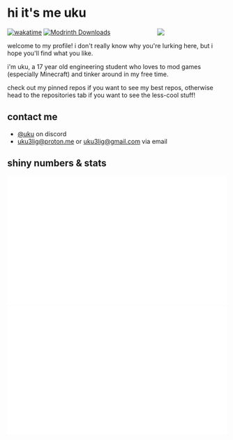 <!-- \
[website](https://uku3lig.github.io) -->
<!---
uku3lig/uku3lig is a ✨ special ✨ repository because its `README.md` (this file) appears on your GitHub profile.
You can click the Preview link to take a look at your changes.
--->

# hi it's me uku 

<img align="right" src="https://avatars.githubusercontent.com/u/61147779" width="160"/>

[![wakatime](https://wakatime.com/badge/user/8c040ab4-dd86-485b-ac52-d0ca1971b711.svg?style=for-the-badge&logo=appveyor)](https://wakatime.com/@8c040ab4-dd86-485b-ac52-d0ca1971b711)
[![Modrinth Downloads](https://img.shields.io/endpoint?style=for-the-badge&url=https%3A%2F%2Fapi.uku3lig.net%2Fdownloads%2Fuku%2Fshields)](https://modrinth.com/user/HiuxcjYJ)

welcome to my profile! i don't really know why you're lurking here, but i hope you'll find what you like.

i'm uku, a 17 year old engineering student who loves to mod games (especially Minecraft) and tinker around in my free time.

check out my pinned repos if you want to see my best repos, otherwise head to the repositories tab if you want to see the less-cool stuff!

## contact me

* [@uku](https://discord.com/users/319463560356823050) on discord
* [uku3lig@proton.me](mailto:uku3lig@proton.me) or [uku3lig@gmail.com](mailto:uku3lig@gmail.com) via email

## shiny numbers & stats
[![account-stats](https://raw.githubusercontent.com/uku3lig/stats/master/generated/overview.svg#gh-dark-mode-only)](https://github.com/jstrieb/github-stats)
[![language-stats](https://raw.githubusercontent.com/uku3lig/stats/master/generated/languages.svg#gh-dark-mode-only)](https://github.com/jstrieb/github-stats)
